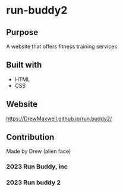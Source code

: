 # run-buddy2

## Purpose 
A website that offers fitness training services 

## Built with 
* HTML
* CSS

## Website
https://DrewMaxwell.github.io/run.buddy2/

## Contribution
Made by Drew (alien face)

### 2023 Run Buddy, inc

### 2023 Run buddy 2